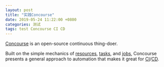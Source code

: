 ```yaml
---
layout: post
title: "实践Concourse"
date: 2019-05-24 11:22:00 +0800
categories: 测试
tags: test Concourse CI CD
---
```


[Concourse](https://concourse-ci.org/) is an open-source continuous thing-doer.

Built on the simple mechanics of [resources](https://concourse-ci.org/resources.html), [tasks](https://concourse-ci.org/tasks.html), and [jobs](https://concourse-ci.org/jobs.html), Concourse presents a general approach to automation that makes it great for [CI](https://en.wikipedia.org/wiki/Continuous_integration)/[CD](https://en.wikipedia.org/wiki/Continuous_delivery).